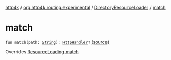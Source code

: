 [http4k](../../index.md) / [org.http4k.routing.experimental](../index.md) / [DirectoryResourceLoader](index.md) / [match](./match.md)

# match

`fun match(path: `[`String`](https://kotlinlang.org/api/latest/jvm/stdlib/kotlin/-string/index.html)`): `[`HttpHandler`](../../org.http4k.core/-http-handler.md)`?` [(source)](https://github.com/http4k/http4k/blob/master/http4k-core/src/main/kotlin/org/http4k/routing/experimental/DirectoryResourceLoader.kt#L15)

Overrides [ResourceLoading.match](../-resource-loading/match.md)

